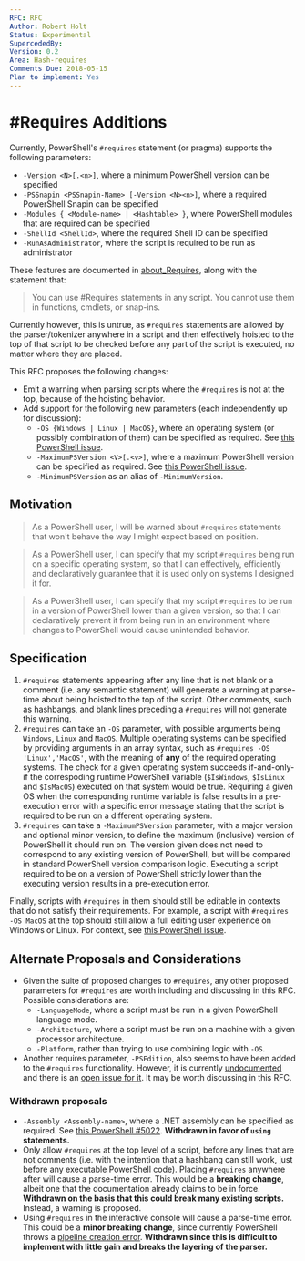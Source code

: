 ```yaml
---
RFC: RFC
Author: Robert Holt
Status: Experimental
SupercededBy:
Version: 0.2
Area: Hash-requires
Comments Due: 2018-05-15
Plan to implement: Yes
---
```


# \#Requires Additions

Currently, PowerShell's `#requires` statement (or pragma) supports the following parameters:

* `-Version <N>[.<n>]`, where a minimum PowerShell version can be specified
* `-PSSnapin <PSSnapin-Name> [-Version <N><n>]`, where a required PowerShell Snapin can be specified
* `-Modules { <Module-name> | <Hashtable> }`, where PowerShell modules that are required can be specified
* `-ShellId <ShellId>`, where the required Shell ID can be specified
* `-RunAsAdministrator`, where the script is required to be run as administrator

These features are documented in [about_Requires](https://docs.microsoft.com/en-us/powershell/module/microsoft.powershell.core/about/about_requires?view=powershell-6), along with the statement that:

> You can use #Requires statements in any script. You
> cannot use them in functions, cmdlets, or snap-ins.

Currently however, this is untrue, as `#requires`
statements are allowed by the parser/tokenizer anywhere in
a script and then effectively hoisted to the top of that
script to be checked before any part of the script is
executed, no matter where they are placed.

This RFC proposes the following changes:

* Emit a warning when parsing scripts where the `#requires`
  is not at the top, because of the hoisting behavior.
* Add support for the following new parameters (each
  independently up for discussion):
  * `-OS {Windows | Linux | MacOS}`, where an
    operating system (or possibly combination of them) can
    be specified as required. See [this PowerShell issue](https://github.com/PowerShell/PowerShell/issues/3751).
  * `-MaximumPSVersion <V>[.<v>]`, where a maximum PowerShell
     version can be specified as required. See [this PowerShell issue](https://github.com/PowerShell/PowerShell/issues/2846).
  * `-MinimumPSVersion` as an alias of `-MinimumVersion`.

## Motivation

> As a PowerShell user, I will be warned about
> `#requires` statements that won't behave the
> way I might expect based on position.

> As a PowerShell user, I can specify that my script
> `#requires` being run on a specific operating system,
> so that I can effectively, efficiently and declaratively
> guarantee that it is used only on systems I designed it
> for.

> As a PowerShell user, I can specify that my script
> `#requires` to be run in a version of PowerShell
> lower than a given version, so that I can declaratively
> prevent it from being run in an environment where
> changes to PowerShell would cause unintended behavior.

## Specification

1. `#requires` statements appearing after any
   line that is not blank or a comment (i.e. any semantic statement)
   will generate a warning at parse-time about being hoisted to the top of the script.
   Other comments, such as hashbangs, and blank lines
   preceding a `#requires` will not generate this warning.
2. `#requires` can take an `-OS` parameter, 
   with possible arguments being `Windows`, `Linux` and `MacOS`.
   Multiple operating systems can be specified by providing arguments
   in an array syntax, such as `#requires -OS 'Linux','MacOS'`,
   with the meaning of **any** of the required operating systems.
   The check for a given operating system succeeds
   if-and-only-if the correspoding runtime PowerShell variable
   (`$IsWindows`, `$IsLinux` and `$IsMacOS`)
   executed on that system would be true.
   Requiring a given OS when the corresponding runtime variable is false results in
   a pre-execution error with a specific error message
   stating that the script is required to be run on a
   different operating system.
3. `#requires` can take a `-MaximumPSVersion` parameter,
   with a major version and optional minor version,
   to define the maximum (inclusive) version of PowerShell it should run on.
   The version given does not need to correspond to any existing version of PowerShell,
   but will be compared in standard PowerShell version comparison logic.
   Executing a script required to be on a version of PowerShell strictly lower
   than the executing version results in a pre-execution error.

Finally, scripts with `#requires` in them should still
be editable in contexts that do not satisfy their 
requirements. For example, a script with `#requires -OS
MacOS` at the top should still allow a full editing user
experience on Windows or Linux. For context, see [this
PowerShell issue](https://github.com/PowerShell/PowerShell/issues/4549).

## Alternate Proposals and Considerations

* Given the suite of proposed changes to `#requires`, any
  other proposed parameters for `#requires` are worth
  including and discussing in this RFC. Possible
  considerations are:
  * `-LanguageMode`, where a script must be run in a given
    PowerShell language mode.
  * `-Architecture`, where a script must be run on a
  machine with a given processor architecture.
  * `-Platform`, rather than trying to use combining
    logic with `-OS`.
* Another requires parameter, `-PSEdition`, also seems to have
  been added to the `#requires` functionality. However, it is
  currently [undocumented](https://docs.microsoft.com/en-us/powershell/module/microsoft.powershell.core/about/about_requires?view=powershell-6) and
  there is an [open issue for it](https://github.com/PowerShell/PowerShell/issues/5908). It may
  be worth discussing in this RFC.

### Withdrawn proposals

* `-Assembly <Assembly-name>`, where a .NET assembly can
  be specified as required. See [this PowerShell #5022](https://github.com/PowerShell/PowerShell/issues/5022).
  **Withdrawn in favor of `using` statements.**
* Only allow `#requires` at the top level of a script,
  before any lines that are not comments (i.e. with the
  intention that a hashbang can still work, just before
  any executable PowerShell code). Placing `#requires` anywhere
  after will cause a parse-time error. This would be a **breaking
  change**, albeit one that the documentation already claims to be
  in force.
  **Withdrawn on the basis that this could break many existing scripts.**
  Instead, a warning is proposed.
* Using `#requires` in the interactive console will cause
  a parse-time error. This could be a **minor breaking
  change**, since currently PowerShell throws a [pipeline
  creation error](https://github.com/PowerShell/PowerShell/issues/3803).
  **Withdrawn since this is difficult to implement with little gain and breaks the layering of the parser.**
